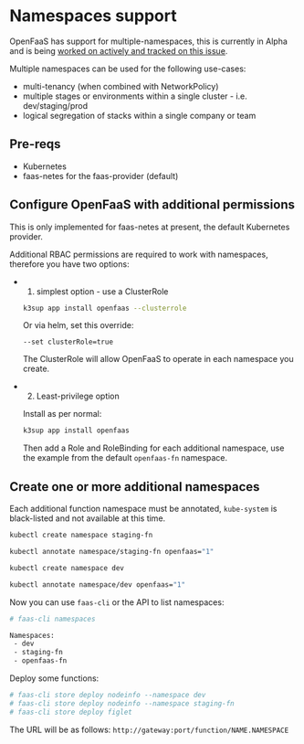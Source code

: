 # Namespaces support

OpenFaaS has support for multiple-namespaces, this is currently in Alpha and is being [worked on actively and tracked on this issue](https://github.com/openfaas/faas-netes/issues/511).

Multiple namespaces can be used for the following use-cases:

* multi-tenancy (when combined with NetworkPolicy)
* multiple stages or environments within a single cluster - i.e. dev/staging/prod
* logical segregation of stacks within a single company or team

## Pre-reqs

* Kubernetes
* faas-netes for the faas-provider (default)

## Configure OpenFaaS with additional permissions

This is only implemented for faas-netes at present, the default Kubernetes provider.

Additional RBAC permissions are required to work with namespaces, therefore you have two options:

* 1) simplest option - use a ClusterRole

    ```sh
    k3sup app install openfaas --clusterrole
    ```

    Or via helm, set this override:

    ```
    --set clusterRole=true
    ```

    The ClusterRole will allow OpenFaaS to operate in each namespace you create.


* 2) Least-privilege option

    Install as per normal:

    ```sh
    k3sup app install openfaas
    ```

    Then add a Role and RoleBinding for each additional namespace, use the example from the default `openfaas-fn` namespace.

## Create one or more additional namespaces

Each additional function namespace must be annotated, `kube-system` is black-listed and not available at this time.

```sh
kubectl create namespace staging-fn

kubectl annotate namespace/staging-fn openfaas="1"

kubectl create namespace dev

kubectl annotate namespace/dev openfaas="1"
```

Now you can use `faas-cli` or the API to list namespaces:

```sh
# faas-cli namespaces

Namespaces:
 - dev
 - staging-fn
 - openfaas-fn
```

Deploy some functions:

```sh
# faas-cli store deploy nodeinfo --namespace dev
# faas-cli store deploy nodeinfo --namespace staging-fn
# faas-cli store deploy figlet
```

The URL will be as follows: `http://gateway:port/function/NAME.NAMESPACE`

